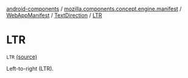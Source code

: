 [android-components](../../../index.md) / [mozilla.components.concept.engine.manifest](../../index.md) / [WebAppManifest](../index.md) / [TextDirection](index.md) / [LTR](./-l-t-r.md)

# LTR

`LTR` [(source)](https://github.com/mozilla-mobile/android-components/blob/master/components/concept/engine/src/main/java/mozilla/components/concept/engine/manifest/WebAppManifest.kt#L155)

Left-to-right (LTR).


